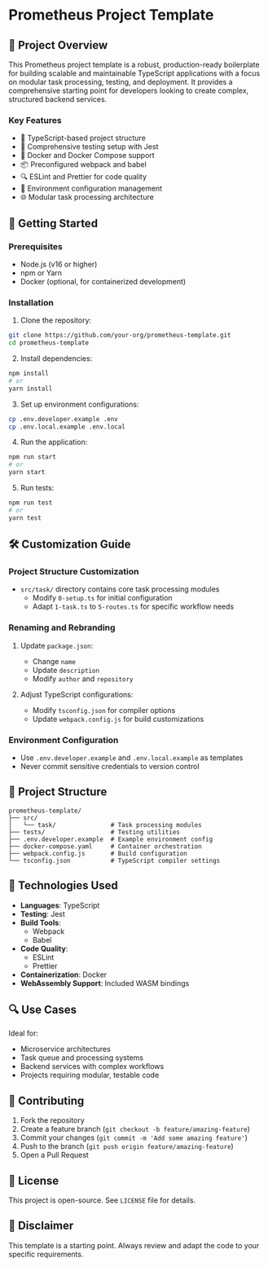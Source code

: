 # Prometheus Project Template

## 🚀 Project Overview

This Prometheus project template is a robust, production-ready boilerplate for building scalable and maintainable TypeScript applications with a focus on modular task processing, testing, and deployment. It provides a comprehensive starting point for developers looking to create complex, structured backend services.

### Key Features
- 🔧 TypeScript-based project structure
- 🧪 Comprehensive testing setup with Jest
- 🚢 Docker and Docker Compose support
- 📦 Preconfigured webpack and babel
- 🔍 ESLint and Prettier for code quality
- 📝 Environment configuration management
- 🌐 Modular task processing architecture

## 🏁 Getting Started

### Prerequisites
- Node.js (v16 or higher)
- npm or Yarn
- Docker (optional, for containerized development)

### Installation

1. Clone the repository:
```bash
git clone https://github.com/your-org/prometheus-template.git
cd prometheus-template
```

2. Install dependencies:
```bash
npm install
# or
yarn install
```

3. Set up environment configurations:
```bash
cp .env.developer.example .env
cp .env.local.example .env.local
```

4. Run the application:
```bash
npm run start
# or
yarn start
```

5. Run tests:
```bash
npm run test
# or
yarn test
```

## 🛠 Customization Guide

### Project Structure Customization
- `src/task/` directory contains core task processing modules
  - Modify `0-setup.ts` for initial configuration
  - Adapt `1-task.ts` to `5-routes.ts` for specific workflow needs

### Renaming and Rebranding
1. Update `package.json`:
   - Change `name`
   - Update `description`
   - Modify `author` and `repository`

2. Adjust TypeScript configurations:
   - Modify `tsconfig.json` for compiler options
   - Update `webpack.config.js` for build customizations

### Environment Configuration
- Use `.env.developer.example` and `.env.local.example` as templates
- Never commit sensitive credentials to version control

## 📂 Project Structure

```
prometheus-template/
├── src/
│   └── task/               # Task processing modules
├── tests/                  # Testing utilities
├── .env.developer.example  # Example environment config
├── docker-compose.yaml     # Container orchestration
├── webpack.config.js       # Build configuration
└── tsconfig.json           # TypeScript compiler settings
```

## 🧩 Technologies Used

- **Languages**: TypeScript
- **Testing**: Jest
- **Build Tools**: 
  - Webpack
  - Babel
- **Code Quality**:
  - ESLint
  - Prettier
- **Containerization**: Docker
- **WebAssembly Support**: Included WASM bindings

## 🔍 Use Cases

Ideal for:
- Microservice architectures
- Task queue and processing systems
- Backend services with complex workflows
- Projects requiring modular, testable code

## 🤝 Contributing

1. Fork the repository
2. Create a feature branch (`git checkout -b feature/amazing-feature`)
3. Commit your changes (`git commit -m 'Add some amazing feature'`)
4. Push to the branch (`git push origin feature/amazing-feature`)
5. Open a Pull Request

## 📄 License

This project is open-source. See `LICENSE` file for details.

## 🚨 Disclaimer

This template is a starting point. Always review and adapt the code to your specific requirements.